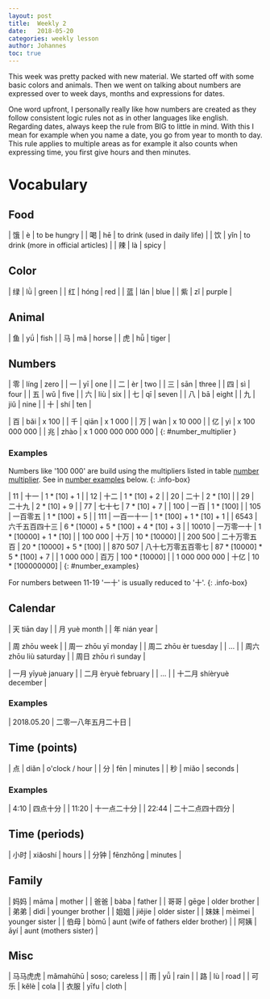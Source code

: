 ```yaml
---
layout: post
title:  Weekly 2
date:   2018-05-20
categories: weekly lesson
author: Johannes
toc: true
---
```


This week was pretty packed with new material. We started off with some basic colors and animals.
Then we went on talking about numbers are expressed over to week days, months and expressions for dates.

One word upfront, I personally really like how numbers are created as they follow consistent logic rules
not as in other languages like english. Regarding dates, always keep the rule from BIG to little in mind.
With this I mean for example when you name a date, you go from year to month to day. This rule applies to
multiple areas as for example it also counts when expressing time, you first give hours and then minutes.

# Vocabulary
## Food

| 饿 | è   | to be hungry                         |
| 喝 | hē  | to drink (used in daily life)        |
| 饮 | yǐn | to drink (more in official articles) |
| 辣 | là  | spicy                                |

## Color

| 绿 | lǜ   | green  |
| 红 | hóng | red    |
| 蓝 | lán  | blue   |
| 紫 | zǐ   | purple |

## Animal

| 鱼 | yǘ | fish  |
| 马 | mǎ | horse |
| 虎 | hǚ | tiger |

## Numbers

| 零 | líng | zero  |
| 一 | yī   | one   |
| 二 | èr   | two   |
| 三 | sān  | three |
| 四 | sì   | four  |
| 五 | wǔ   | five  |
| 六 | liù  | six   |
| 七 | qī   | seven |
| 八 | bā   | eight |
| 九 | jiǔ  | nine  |
| 十 | shí  | ten   |

| 百 | bǎi  | x 100               |
| 千 | qiān | x 1 000             |
| 万 | wàn  | x 10 000            |
| 亿 | yì   | x 100 000 000       |
| 兆 | zhào | x 1 000 000 000 000 |
{: #number_multiplier }

### Examples

Numbers like '100 000' are build using the multipliers listed in table [number multiplier](#number_multiplier).
See in [number examples](#number_examples) below.
{: .info-box}

| 11            | 十一               | 1 * [10] + 1                          |
| 12            | 十二               | 1 * [10] + 2                          |
| 20            | 二十               | 2 * [10]                              |
| 29            | 二十九             | 2 * [10] + 9                          |
| 77            | 七十七             | 7 * [10] + 7                          |
| 100           | 一百               | 1 * [100]                             |
| 105           | 一百零五           | 1 * [100] + 5                         |
| 111           | 一百一十一         | 1 * [100] + 1 * [10] + 1              |
| 6543          | 六千五百四十三     | 6 * [1000] + 5 * [100] + 4 * [10] + 3 |
| 10010         | 一万零一十         | 1 * [10000] + 1 * [10]                |
| 100 000       | 十万               | 10 * [10000]                          |
| 200 500       | 二十万零五百       | 20 * [10000] + 5 * [100]              |
| 870 507       | 八十七万零五百零七 | 87 * [10000] * 5 * [100] + 7          |
| 1 000 000     | 百万               | 100 * [10000]                         |
| 1 000 000 000 | 十亿               | 10 * [100000000]                      |
{: #number_examples}

For numbers between 11-19 '一十' is usually reduced to '十'.
{: .info-box}

## Calendar

| 天       tiān        day       |
| 月       yuè         month     |
| 年       nián        year      |

| 周       zhōu        week      |
| 周一     zhōu yī     monday    |
| 周二     zhōu èr     tuesday   |
| ... |
| 周六     zhōu liù    saturday  |
| 周日     zhōu rì     sunday    |

| 一月     yīyuè       january   |
| 二月     èryuè       february  |
| ... |
| 十二月   shíèryuè    december  |

### Examples

| 2018.05.20 | 二零一八年五月二十日 |

## Time (points)

| 点 | diǎn | o'clock / hour |
| 分 | fēn  | minutes        |
| 秒 | miǎo | seconds        |

### Examples

| 4:10  | 四点十分         |
| 11:20 | 十一点二十分     |
| 22:44 | 二十二点四十四分 |

## Time (periods)

| 小时 | xiǎoshí  | hours   |
| 分钟 | fēnzhōng | minutes |

## Family

| 妈妈 | māma   | mother                               |
| 爸爸 | bàba   | father                               |
| 哥哥 | gēge   | older brother                        |
| 弟弟 | dìdi   | younger brother                      |
| 姐姐 | jiějie | older sister                         |
| 妹妹 | mèimei | younger sister                       |
| 伯母 | bòmǔ   | aunt (wife of fathers elder brother) |
| 阿姨 | āyí    | aunt (mothers sister)                |

## Misc

| 马马虎虎 | mǎmahūhū | soso; careless |
| 雨       | yǚ       | rain           |
| 路       | lù       | road           |
| 可乐     | kělè     | cola           |
| 衣服     | yīfu     | cloth          |


